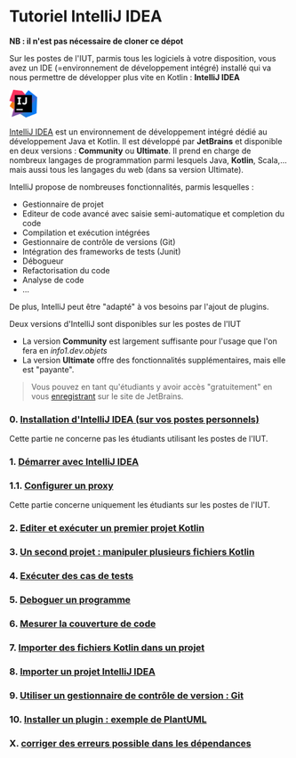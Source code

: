 # Tutoriel IntelliJ IDEA

__NB : il n'est pas nécessaire de cloner ce dépot__

Sur les postes de l'IUT, parmis tous les logiciels à votre disposition, vous avez un IDE (=environnement de développement intégré) installé qui va nous permettre de développer plus vite en Kotlin : __IntelliJ IDEA__

<img src="tuto/img/icon.png" alt="drawing" width="50"/>

[IntelliJ IDEA](https://www.jetbrains.com/fr-fr/idea/) est un environnement de développement intégré dédié au développement Java et Kotlin. 
Il est développé par __JetBrains__ et disponible en deux versions : __Community__ ou __Ultimate__. Il prend en charge de nombreux langages de programmation parmi lesquels Java, **Kotlin**, Scala,... mais aussi tous les langages du web (dans sa version Ultimate).  

IntelliJ propose de nombreuses fonctionnalités, parmis lesquelles :

- Gestionnaire de projet
- Editeur de code avancé avec saisie semi-automatique et completion du code
- Compilation et exécution intégrées
- Gestionnaire de contrôle de versions (Git)
- Intégration des frameworks de tests (Junit)
- Débogueur
- Refactorisation du code
- Analyse de code
- ...

De plus, IntelliJ peut être "adapté" à vos besoins par l'ajout de plugins.

Deux versions d'IntelliJ sont disponibles sur les postes de l'IUT

- La version __Community__  est largement suffisante pour l'usage que l'on fera en *info1.dev.objets*
- La version __Ultimate__ offre des fonctionnalités supplémentaires, mais elle est "payante".

> Vous pouvez en tant qu'étudiants y avoir accès "gratuitement" en vous [enregistrant](https://www.jetbrains.com/community/education/#students) sur le site de JetBrains.


### 0. [Installation d'IntelliJ IDEA (sur vos postes personnels)](tuto/install.md)
Cette partie ne concerne pas les étudiants utilisant les postes de l'IUT.

### 1. [Démarrer avec IntelliJ IDEA](tuto/start.md) 

### 1.1. [Configurer un proxy](tuto/proxy.md)
Cette partie concerne uniquement les étudiants sur les postes de l'IUT.

### 2. [Editer et exécuter un premier projet Kotlin](tuto/edit.md)

### 3. [Un second projet : manipuler plusieurs fichiers Kotlin](tuto/classes.md)

### 4. [Exécuter des cas de tests](tuto/test.md)

### 5. [Deboguer un programme](tuto/debug.md)

### 6. [Mesurer la couverture de code](tuto/coverage.md)

### 7. [Importer des fichiers Kotlin dans un projet](tuto/import.md)

### 8. [Importer un projet IntelliJ IDEA](tuto/import_project.md)

### 9. [Utiliser un gestionnaire de contrôle de version : Git](tuto/git.md)

### 10. [Installer un plugin : exemple de PlantUML](tuto/plantuml.md)

### X. [corriger des erreurs possible dans les dépendances ](tuto/dependancies.md)
